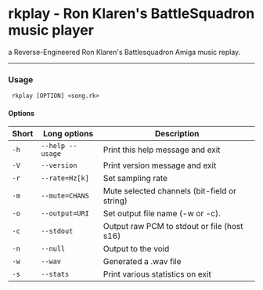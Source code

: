 # rkplay - Ron Klaren's BattleSquadron music player

a Reverse-Engineered Ron Klaren's Battlesquadron Amiga music replay.

-------------------------------------------

### Usage

     rkplay [OPTION] <song.rk>

#### Options

| Short|      Long options|                                   Description|
|------|------------------|----------------------------------------------|
| `-h` | `--help --usage` | Print this help message and exit             |
| `-V` | `--version`      | Print version message and exit               |
| `-r` | `--rate=Hz[k]`   | Set sampling rate                            |
| `-m` | `--mute=CHANS`   | Mute selected channels (bit-field or string) |
| `-o` | `--output=URI`   | Set output file name (-w or -c).             |
| `-c` | `--stdout`       | Output raw PCM to stdout or file (host s16)  |
| `-n` | `--null`         | Output to the void                           |
| `-w` | `--wav`          | Generated a .wav file                        |
| `-s` | `--stats`        | Print various statistics on exit             |
